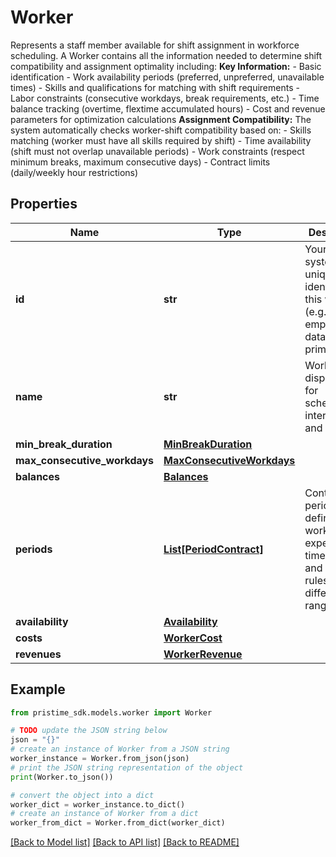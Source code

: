 # Worker

Represents a staff member available for shift assignment in workforce scheduling.  A Worker contains all the information needed to determine shift compatibility and assignment optimality including:  **Key Information:** - Basic identification - Work availability periods (preferred, unpreferred, unavailable times) - Skills and qualifications for matching with shift requirements - Labor constraints (consecutive workdays, break requirements, etc.) - Time balance tracking (overtime, flextime accumulated hours) - Cost and revenue parameters for optimization calculations  **Assignment Compatibility:** The system automatically checks worker-shift compatibility based on: - Skills matching (worker must have all skills required by shift) - Time availability (shift must not overlap unavailable periods) - Work constraints (respect minimum breaks, maximum consecutive days) - Contract limits (daily/weekly hour restrictions)

## Properties

Name | Type | Description | Notes
------------ | ------------- | ------------- | -------------
**id** | **str** | Your system&#39;s unique identifier for this worker (e.g., employee ID, database primary key). | 
**name** | **str** | Worker&#39;s display name for scheduling interfaces and reports. | 
**min_break_duration** | [**MinBreakDuration**](MinBreakDuration.md) |  | [optional] 
**max_consecutive_workdays** | [**MaxConsecutiveWorkdays**](MaxConsecutiveWorkdays.md) |  | [optional] 
**balances** | [**Balances**](Balances.md) |  | [optional] 
**periods** | [**List[PeriodContract]**](PeriodContract.md) | Contract periods defining work expectations, time limits, and labor rules for different date ranges. | [optional] 
**availability** | [**Availability**](Availability.md) |  | [optional] 
**costs** | [**WorkerCost**](WorkerCost.md) |  | [optional] 
**revenues** | [**WorkerRevenue**](WorkerRevenue.md) |  | [optional] 

## Example

```python
from pristime_sdk.models.worker import Worker

# TODO update the JSON string below
json = "{}"
# create an instance of Worker from a JSON string
worker_instance = Worker.from_json(json)
# print the JSON string representation of the object
print(Worker.to_json())

# convert the object into a dict
worker_dict = worker_instance.to_dict()
# create an instance of Worker from a dict
worker_from_dict = Worker.from_dict(worker_dict)
```
[[Back to Model list]](../README.md#documentation-for-models) [[Back to API list]](../README.md#documentation-for-api-endpoints) [[Back to README]](../README.md)



